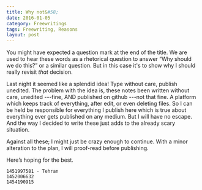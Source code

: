 ```yaml
---
title: Why not&#58;
date: 2016-01-05
category: Freewritings
tags: Freewriting, Reasons
layout: post
---
```


You might have expected a question mark at the end of the title. We are used to hear these words as a rhetorical question to  answer “Why should we do this?” or a similar question. But in this case it's to show why I should really revisit _that_ decision. 

<!--more-->

Last night it seemed like a splendid idea! Type without care, publish unedited. The problem with the idea is, these notes been written without care, unedited ---fine, AND published on github ---not that fine. A platform which keeps track of everything, after edit, or even deleting files. So I can be held be responsible for everything I publish here which is true about everything ever gets published on any medium. But I will have no escape. And the way I decided to write these just adds to the already scary situation. 

Against all these; I might just be crazy enough to continue. With a minor alteration to the plan, I will proof-read before publishing. 

Here’s hoping for the best.

```
1451997581 - Tehran  
1452006632 
1454190915
```
